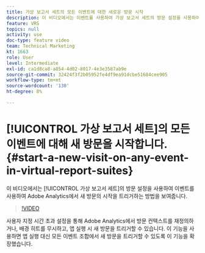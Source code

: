 ```yaml
---
title: 가상 보고서 세트의 모든 이벤트에 대한 새로운 방문 시작
description: 이 비디오에서는 이벤트를 사용하여 가상 보고서 세트의 방문 설정을 사용하여 Adobe Analytics에서 새 방문 시작을 트리거하는 방법을 보여줍니다.
feature: VRS
topics: null
activity: use
doc-type: feature video
team: Technical Marketing
kt: 1663
role: User
level: Intermediate
exl-id: ca1d8ca8-a854-4d02-8017-4e3e3587ab9e
source-git-commit: 32424f3f2b05952fe4df9ea91dcbe51684cee905
workflow-type: tm+mt
source-wordcount: '130'
ht-degree: 8%

---
```


# [!UICONTROL 가상 보고서 세트]의 모든 이벤트에 대해 새 방문을 시작합니다. {#start-a-new-visit-on-any-event-in-virtual-report-suites}

이 비디오에서는 [!UICONTROL 가상 보고서 세트]의 방문 설정을 사용하여 이벤트를 사용하여 Adobe Analytics에서 새 방문의 시작을 트리거하는 방법을 보여줍니다.

>[!VIDEO](https://video.tv.adobe.com/v/23129/?quality=12)

사용자 지정 시간 초과 설정을 통해 Adobe Analytics에서 방문 컨텍스트를 재정의하거나, 배경 히트를 무시하고, 앱 실행 시 새 방문을 트리거할 수 있습니다. 이 기능을 사용하면 앱 실행 대신 모든 이벤트 조합에서 새 방문을 트리거할 수 있도록 이 기능을 확장했습니다.
